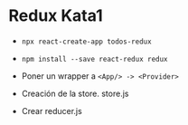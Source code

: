 # Redux Kata1

- `npx react-create-app todos-redux` 
  
- `npm install --save react-redux redux`
  
- Poner un wrapper a `<App/> -> <Provider>`
  
- Creación de la store. store.js
  
- Crear reducer.js